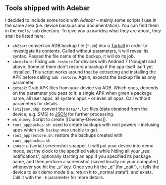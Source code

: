 ## Tools shipped with Adebar
I decided to include some tools with *Adebar* – mainly some scripts I use in the
same area (i.e. device backups and documentation). You can find them in the
`tools/` sub directory. To give you a raw idea what they are about, they shall
be listed here:

* `ab2tar`: convert an ADB backup file (`*.ab`) into a
  [Tarball](https://en.wikipedia.org/wiki/Tar_(computing)) in order to
  investigate its contents. Called without parameters, it will reveal its
  syntax. Passed the file name of the backup, it will do its job.
* `abrestore`:  Fixing `adb restore` for devices with Android 7 (Nougat) and
  above. Some of them don't restore a backup if the app itself isn't yet
  installed. This script works around that by extracting and installing the APK
  before calling `adb restore`. Again, expects the backup file as only parameter.
* `getapk`: Grab APK files from your device via ADB. Which ones, depends on the
  parameter you pass to it: a single APK when given a package name, all user
  apps, all system apps – or even all apps. Call without parameters for details.
* `lst2json.php`: convert the `data/*.lst` files (data obrained from the device,
  e.g. SMS) to [JSON](https://en.wikipedia.org/wiki/JSON) for further processing.
* `mk_dummy`: Script to create [[Dummy-Devices]].
* `root_appbackup.sh`: used to create backups with root powers – inclusing apps
  which `adb backup` was unable to get.
* `root_apprestore.sh`: restore the backups created with `root_appbackup.sh`
* `ssnap`: a (serial) screenshot snapper. It will put your device into demo mode,
  set the clock to the specified value while hiding all your „real notifications“,
  optionally starting an app if you specified its package name, and then perform
  a screenshot (saved locally on your computer) whenever you hit the „s“ key.
  Once you hit the „q“ (for „quit“), it tells the device to exit demo mode (i.e.
  return it to „normal state“), and exists.  
  Call it with the `-h` parameter for more details.
